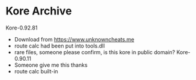 # Kore Archive
Kore-0.92.81
- Download from https://www.unknowncheats.me
- route calc had been put into tools.dll
- rare files, someone please confirm, is this kore in public domain?
Kore-0.90.11
- Someone give me this thanks
- route calc built-in